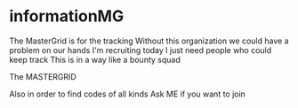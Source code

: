 informationMG
=============
The MasterGrid is for the tracking 
Without this organization we could have a problem on our hands
I'm recruiting today 
I just need people who could keep track
This is in a way like a bounty squad

The MASTERGRID

Also in order to find codes of all kinds 
Ask ME if you want to join
